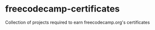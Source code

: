 # freecodecamp-certificates
Collection of projects required to earn freecodecamp.org's certificates
